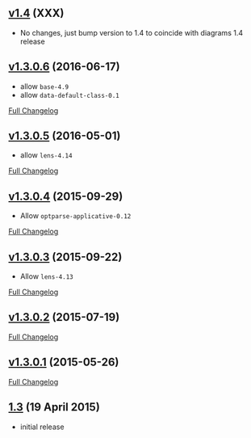## [v1.4](https://github.com/diagrams/diagrams-html5/tree/v1.4) (XXX)

- No changes, just bump version to 1.4 to coincide with diagrams 1.4 release

## [v1.3.0.6](https://github.com/diagrams/diagrams-html5/tree/v1.3.0.6) (2016-06-17)

- allow `base-4.9`
- allow `data-default-class-0.1`

[Full Changelog](https://github.com/diagrams/diagrams-html5/compare/v1.3.0.5...v1.3.0.6)

## [v1.3.0.5](https://github.com/diagrams/diagrams-html5/tree/v1.3.0.5) (2016-05-01)

- allow `lens-4.14`

[Full Changelog](https://github.com/diagrams/diagrams-html5/compare/v1.3.0.4...v1.3.0.5)

## [v1.3.0.4](https://github.com/diagrams/diagrams-html5/tree/v1.3.0.4) (2015-09-29)

- Allow `optparse-applicative-0.12`

[Full Changelog](https://github.com/diagrams/diagrams-html5/compare/v1.3.0.3...v1.3.0.4)

## [v1.3.0.3](https://github.com/diagrams/diagrams-html5/tree/v1.3.0.3) (2015-09-22)

- Allow `lens-4.13`

[Full Changelog](https://github.com/diagrams/diagrams-html5/compare/v1.3.0.2...v1.3.0.3)

## [v1.3.0.2](https://github.com/diagrams/diagrams-html5/tree/v1.3.0.2) (2015-07-19)

[Full Changelog](https://github.com/diagrams/diagrams-html5/compare/v1.3.0.1...v1.3.0.2)

## [v1.3.0.1](https://github.com/diagrams/diagrams-html5/tree/v1.3.0.1) (2015-05-26)

[Full Changelog](https://github.com/diagrams/diagrams-html5/compare/v1.3...v1.3.0.1)

## [1.3](http://github.com/diagrams/diagrams-html5/tree/v1.3) (19 April 2015)

- initial release

